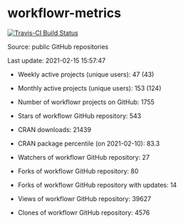 
<!-- README.md is generated from README.Rmd. Please edit that file -->
workflowr-metrics
=================

[![Travis-CI Build Status](https://travis-ci.com/workflowr/workflowr-metrics.svg?branch=master)](https://travis-ci.com/workflowr/workflowr-metrics)

Source: public GitHub repositories

Last update: 2021-02-15 15:57:47

-   Weekly active projects (unique users): 47 (43)

-   Monthly active projects (unique users): 153 (124)

-   Number of workflowr projects on GitHub: 1755

-   Stars of workflowr GitHub repository: 543

-   CRAN downloads: 21439

-   CRAN package percentile (on 2021-02-10): 83.3

-   Watchers of workflowr GitHub repository: 27

-   Forks of workflowr GitHub repository: 80

-   Forks of workflowr GitHub repository with updates: 14

-   Views of workflowr GitHub repository: 39627

-   Clones of workflowr GitHub repository: 4576
